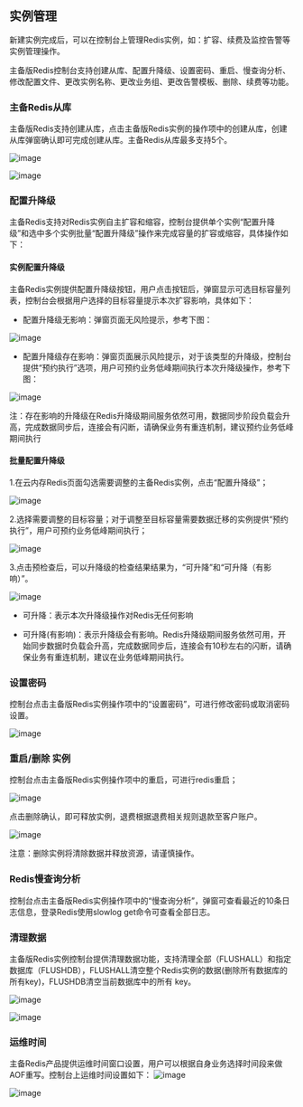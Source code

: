 ## 实例管理

新建实例完成后，可以在控制台上管理Redis实例，如：扩容、续费及监控告警等实例管理操作。

主备版Redis控制台支持创建从库、配置升降级、设置密码、重启、慢查询分析、修改配置文件、更改实例名称、更改业务组、更改告警模板、删除、续费等功能。

### 主备Redis从库

主备版Redis支持创建从库，点击主备版Redis实例的操作项中的创建从库，创建从库弹窗确认即可完成创建从库。主备Redis从库最多支持5个。

![image](/images/redisv406.png)

![image](/images/redisv407.png)

### 配置升降级

主备Redis支持对Redis实例自主扩容和缩容，控制台提供单个实例“配置升降级”和选中多个实例批量“配置升降级”操作来完成容量的扩容或缩容，具体操作如下：

#### 实例配置升降级

主备Redis实例提供配置升降级按钮，用户点击按钮后，弹窗显示可选目标容量列表，控制台会根据用户选择的目标容量提示本次扩容影响，具体如下：

- 配置升降级无影响：弹窗页面无风险提示，参考下图：

![image](/images/uredis_multi_resize_4.png)

- 配置升降级存在影响：弹窗页面展示风险提示，对于该类型的升降级，控制台提供“预约执行”选项，用户可预约业务低峰期间执行本次升降级操作，参考下图：

![image](/images/uredis_multi_resize_5.png)

注：存在影响的升降级在Redis升降级期间服务依然可用，数据同步阶段负载会升高，完成数据同步后，连接会有闪断，请确保业务有重连机制，建议预约业务低峰期间执行

#### 批量配置升降级


1.在云内存Redis页面勾选需要调整的主备Redis实例，点击“配置升降级”；

![image](/images/uredis_multi_resize_1.png)

2.选择需要调整的目标容量；对于调整至目标容量需要数据迁移的实例提供“预约执行”，用户可预约业务低峰期间执行；

![image](/images/uredis_multi_resize_2.png)

3.点击预检查后，可以升降级的检查结果结果为，“可升降”和“可升降（有影响）”。

![image](/images/uredis_multi_resize_3.png)

- 可升降：表示本次升降级操作对Redis无任何影响

- 可升降(有影响)：表示升降级会有影响。Redis升降级期间服务依然可用，开始同步数据时负载会升高，完成数据同步后，连接会有10秒左右的闪断，请确保业务有重连机制，建议在业务低峰期间执行。


### 设置密码

控制台点击主备版Redis实例操作项中的“设置密码”，可进行修改密码或取消密码设置。

![image](/images/redis052901.png)

### 重启/删除 实例

控制台点击主备版Redis实例操作项中的重启，可进行redis重启；

![image](/images/redis052902.png)

点击删除确认，即可释放实例，退费根据退费相关规则退款至客户账户。

![image](/images/redis052903.png)

注意：删除实例将清除数据并释放资源，请谨慎操作。

### Redis慢查询分析

控制台点击主备版Redis实例操作项中的“慢查询分析”，弹窗可查看最近的10条日志信息，登录Redis使用slowlog
get命令可查看全部日志。

### 清理数据

主备版Redis实例控制台提供清理数据功能，支持清理全部（FLUSHALL）和指定数据库（FLUSHDB），FLUSHALL清空整个Redis实例的数据(删除所有数据库的所有key)，FLUSHDB清空当前数据库中的所有 key。

![image](/images/flushall01.png)

![image](/images/flushall02.png)

### 运维时间
主备Redis产品提供运维时间窗口设置，用户可以根据自身业务选择时间段来做AOF重写。控制台上运维时间设置如下：
![image](/images/redis202006003.png)

![image](/images/redis202006004.png)
